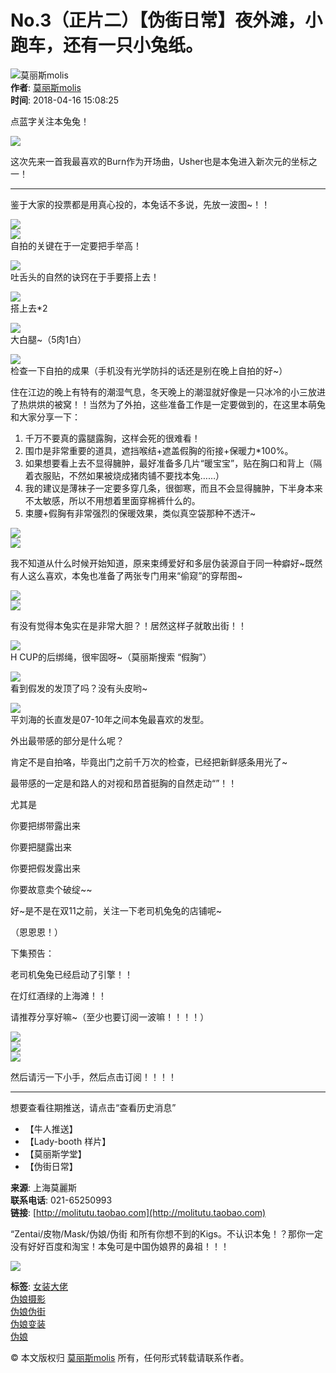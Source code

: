 # No.3（正片二）【伪街日常】夜外滩，小跑车，还有一只小兔纸。

![莫丽斯molis](https://img9.doubanio.com/icon/u52517098-6.jpg)  
**作者**: [莫丽斯molis](https://www.douban.com/people/manaminanase/)  
**时间**: 2018-04-16 15:08:25  

点蓝字关注本兔兔！  

![](https://img1.doubanio.com/view/note/l/public/p49898960.webp)  

这次先来一首我最喜欢的Burn作为开场曲，Usher也是本兔进入新次元的坐标之一！

---

鉴于大家的投票都是用真心投的，本兔话不多说，先放一波图~！！

![](https://img2.doubanio.com/view/note/l/public/p49898961.webp)  
![](https://img3.doubanio.com/view/note/l/public/p49898962.webp)  
自拍的关键在于一定要把手举高！

![](https://img3.doubanio.com/view/note/l/public/p49898963.webp)  
吐舌头的自然的诀窍在于手要搭上去！

![](https://img9.doubanio.com/view/note/l/public/p49898965.webp)  
搭上去\*2

![](https://img9.doubanio.com/view/note/l/public/p49898964.webp)  
大白腿~（5肉1白）

![](https://img3.doubanio.com/view/note/l/public/p49898967.webp)  
检查一下自拍的成果（手机没有光学防抖的话还是别在晚上自拍的好~）

住在江边的晚上有特有的潮湿气息，冬天晚上的潮湿就好像是一只冰冷的小三放进了热烘烘的被窝！！当然为了外拍，这些准备工作是一定要做到的，在这里本萌兔和大家分享一下：

1. 千万不要真的露腿露胸，这样会死的很难看！
2. 围巾是非常重要的道具，遮挡喉结+遮盖假胸的衔接+保暖力\*100%。
3. 如果想要看上去不显得臃肿，最好准备多几片“暖宝宝”，贴在胸口和背上（隔着衣服贴，不然如果被烧成猪肉铺不要找本兔……）
4. 我的建议是薄袜子一定要多穿几条，很御寒，而且不会显得臃肿，下半身本来不太敏感，所以不用想着里面穿棉裤什么的。
5. 束腰+假胸有非常强烈的保暖效果，类似真空袋那种不透汗~

![](https://img9.doubanio.com/view/note/l/public/p49898966.webp)  
![](https://img1.doubanio.com/view/note/l/public/p49898969.webp)  

我不知道从什么时候开始知道，原来束缚爱好和多层伪装源自于同一种癖好~既然有人这么喜欢，本兔也准备了两张专门用来“偷窥”的穿帮图~

![](https://img1.doubanio.com/view/note/l/public/p49898968.webp)  
![](https://img2.doubanio.com/view/note/l/public/p49898971.webp)  

有没有觉得本兔实在是非常大胆？！居然这样子就敢出街！！

![](https://img1.doubanio.com/view/note/l/public/p49898970.webp)  
H CUP的后绑绳，很牢固呀~（莫丽斯搜索 “假胸”）

![](https://img3.doubanio.com/view/note/l/public/p49898972.webp)  
看到假发的发顶了吗？没有头皮哟~

![](https://img3.doubanio.com/view/note/l/public/p49898973.webp)  
平刘海的长直发是07-10年之间本兔最喜欢的发型。

外出最带感的部分是什么呢？

肯定不是自拍咯，毕竟出门之前千万次的检查，已经把新鲜感条用光了~

最带感的一定是和路人的对视和昂首挺胸的自然走动“”！！

尤其是

你要把绑带露出来

你要把腿露出来

你要把假发露出来

你要故意卖个破绽~~

好~是不是在双11之前，关注一下老司机兔兔的店铺呢~

（恩恩恩！）

下集预告：

老司机兔兔已经启动了引擎！！

在灯红酒绿的上海滩！！

请推荐分享好嘛~（至少也要订阅一波嘛！！！！）

![](https://img9.doubanio.com/view/note/l/public/p49898975.webp)  
![](https://img9.doubanio.com/view/note/l/public/p49898974.webp)  
![](https://img3.doubanio.com/view/note/l/public/p49898977.webp)  

然后请污一下小手，然后点击订阅！！！！

---

想要查看往期推送，请点击“查看历史消息”

- 【牛人推送】
- 【Lady-booth 样片】
- 【莫丽斯学堂】
- 【伪街日常】

**来源**: 上海莫麗斯  
**联系电话**: 021-65250993  
**链接**: [http://molitutu.taobao.com](http://molitutu.taobao.com)  

“Zentai/皮物/Mask/伪娘/伪街 和所有你想不到的Kigs。不认识本兔！？那你一定没有好好百度和淘宝！本兔可是中国伪娘界的鼻祖！！！

![](https://img1.doubanio.com/view/note/l/public/p49898978.webp)  

**标签**: [女装大佬](https://www.douban.com/note/tags/%E5%A5%B3%E8%A3%85%E5%A4%A7%E4%BD%AC?people=manaminanase&all=1)  
[伪娘摄影](https://www.douban.com/note/tags/%E4%BC%AA%E5%A8%98%E6%91%84%E5%BD%B1?people=manaminanase&all=1)  
[伪娘伪街](https://www.douban.com/note/tags/%E4%BC%AA%E5%A8%98%E4%BC%AA%E8%A1%97?people=manaminanase&all=1)  
[伪娘变装](https://www.douban.com/note/tags/%E4%BC%AA%E5%A8%98%E5%8F%98%E8%A3%85?people=manaminanase&all=1)  
[伪娘](https://www.douban.com/note/tags/%E4%BC%AA%E5%A8%98?people=manaminanase&all=1)  

© 本文版权归 [莫丽斯molis](https://www.douban.com/people/manaminanase/) 所有，任何形式转载请联系作者。
<!-- tcd_original_link https://m.douban.com/note/665863803/ -->
